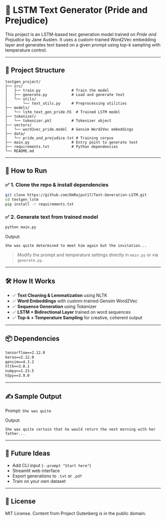 # 🧠 LSTM Text Generator (Pride and Prejudice)

This project is an LSTM-based text generation model trained on *Pride and Prejudice* by Jane Austen. It uses a custom-trained Word2Vec embedding layer and generates text based on a given prompt using top-k sampling with temperature control.

---

## 📁 Project Structure

```
textgen_project/
├── src/
│   ├── train.py              # Train the model
│   ├── generate.py           # Load and generate text
│   └── utils/
│       └── text_utils.py     # Preprocessing utilities
├── models/
│   └── lstm_text_gen_pride.h5  # Trained LSTM model
├── tokenizer/
│   └── tokenizer.pkl         # Tokenizer object
├── vectors/
│   └── word2vec_pride.model  # Gensim Word2Vec embeddings
├── data/
│   └── pride_and_prejudice.txt # Training corpus
├── main.py                   # Entry point to generate text
├── requirements.txt          # Python dependencies
└── README.md
```

---

## 🚀 How to Run

### ✅ 1. Clone the repo & install dependencies
         
```bash
git clone https://github.com/OmRajput17/Text-Generation-LSTM.git
cd textgen_lstm
pip install -r requirements.txt
```

### ✅ 2. Generate text from trained model

```bash
python main.py
```

Output:
```
She was quite determined to meet him again but the invitation...
```

> Modify the prompt and temperature settings directly in `main.py` or via `generate.py`.

---

## 🛠 How It Works

- ✅ **Text Cleaning & Lemmatization** using NLTK
- ✅ **Word Embeddings** with custom-trained Gensim Word2Vec
- ✅ **Sequence Generation** using Tokenizer
- ✅ **LSTM + Bidirectional Layer** trained on word sequences
- ✅ **Top-k + Temperature Sampling** for creative, coherent output

---

## 📦 Dependencies

```txt
tensorflow==2.12.0
keras==2.12.0
gensim==4.3.2
nltk==3.8.1
numpy==1.23.5
h5py==3.9.0
```

---

## ✍️ Sample Output

Prompt: `She was quite`

Output:
```
She was quite certain that he would return the next morning with her father...
```

---

## 🧠 Future Ideas

- Add CLI input (`--prompt "Start here"`)
- Streamlit web interface
- Export generations to `.txt` or `.pdf`
- Train on your own dataset

---

## 📜 License

MIT License. Content from Project Gutenberg is in the public domain.